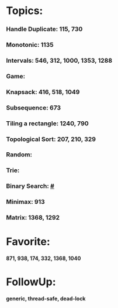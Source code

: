 # Topics:

### Handle Duplicate: 115, 730
### Monotonic: 1135
### Intervals: 546, 312, 1000, 1353, 1288
### Game:
### Knapsack: 416, 518, 1049
### Subsequence: 673
### Tiling a rectangle: 1240, 790
### Topological Sort: 207, 210, 329
### Random:
### Trie:
### Binary Search: [#](https://leetcode.com/discuss/interview-question/313216/)
### Minimax: 913
### Matrix: 1368, 1292

# Favorite: 

#### 871, 938, 174, 332, 1368, 1040

# FollowUp:

#### generic, thread-safe, dead-lock

